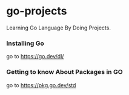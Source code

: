 # go-projects

Learning Go Language By Doing Projects.

### Installing Go

go to https://go.dev/dl/

### Getting to know About Packages in GO

go to https://pkg.go.dev/std

